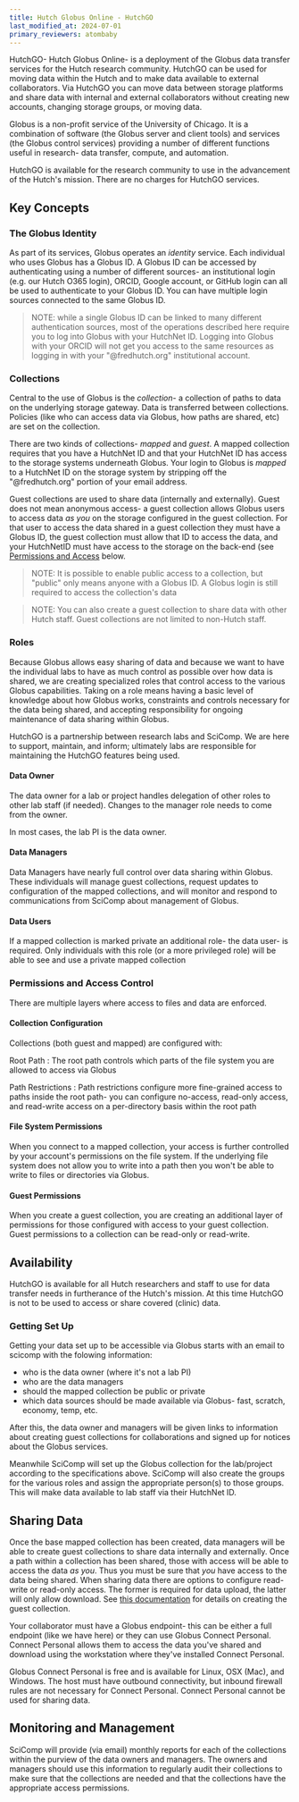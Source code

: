```yaml
---
title: Hutch Globus Online - HutchGO
last_modified_at: 2024-07-01
primary_reviewers: atombaby
---
```


HutchGO- Hutch Globus Online- is a deployment of the Globus data transfer services for the Hutch research community. HutchGO can be used for moving data within the Hutch and to make data available to external collaborators.  Via HutchGO you can move data between storage platforms and share data with internal and external collaborators without creating new accounts, changing storage groups, or moving data.

Globus is a non-profit service of the University of Chicago.  It is a combination of software (the Globus server and client tools) and services (the Globus control services) providing a number of different functions useful in research- data transfer, compute, and automation.

HutchGO is available for the research community to use in the advancement of the Hutch's mission.  There are no charges for HutchGO services.

## Key Concepts

### The Globus Identity

As part of its services, Globus operates an _identity_ service.  Each individual who uses Globus has a Globus ID.  A Globus ID can be accessed by authenticating using a number of different sources- an institutional login (e.g. our Hutch O365 login), ORCID, Google account, or GitHub login can all be used to authenticate to your Globus ID.  You can have multiple login sources connected to the same Globus ID.

> NOTE: while a single Globus ID can be linked to many different authentication sources, most of the operations described here require you to log into Globus with your HutchNet ID.  Logging into Globus with your ORCID will not get you access to the same resources as logging in with your "@fredhutch.org" institutional account.

### Collections 

Central to the use of Globus is the _collection_- a collection of paths to data on the underlying storage gateway. Data is transferred between collections.  Policies (like who can access data via Globus, how paths are shared, etc) are set on the collection.

There are two kinds of collections- _mapped_ and _guest_.  A mapped collection requires that you have a HutchNet ID and that your HutchNet ID has access to the storage systems underneath Globus.  Your login to Globus is _mapped_ to a HutchNet ID on the storage system by stripping off the "@fredhutch.org" portion of your email address.

Guest collections are used to share data (internally and externally).  Guest does not mean anonymous access- a guest collection allows Globus users to access data _as you_ on the storage configured in the guest collection.  For that user to access the data shared in a guest collection they must have a Globus ID, the guest collection must allow that ID to access the data, and your HutchNetID must have access to the storage on the back-end (see [Permissions and Access](#permissions-and-access-control) below.

>NOTE: It is possible to enable public access to a collection, but "public" only means anyone with a Globus ID.  A Globus login is still required to access the collection's data

> NOTE: You can also create a guest collection to share data with other Hutch staff.  Guest collections are not limited to non-Hutch staff.

### Roles

Because Globus allows easy sharing of data and because we want to have the individual labs to have as much control as possible over how data is shared,  we are creating specialized roles that control access to the various Globus capabilities.  Taking on a role means having a basic level of knowledge about how Globus works, constraints and controls necessary for the data being shared, and accepting responsibility for ongoing maintenance of data sharing within Globus.

HutchGO is a partnership between research labs and SciComp.  We are here to support, maintain, and inform; ultimately labs are responsible for maintaining the HutchGO features being used.

#### Data Owner

The data owner for a lab or project handles delegation of other roles to other lab staff (if needed).  Changes to the manager role needs to come from the owner.

In most cases, the lab PI is the data owner.

#### Data Managers

Data Managers have nearly full control over data sharing within Globus.  These individuals will manage guest collections, request updates to configuration of the mapped collections, and will monitor and respond to communications from SciComp about management of Globus.

#### Data Users

If a mapped collection is marked private an additional role- the data user- is required.  Only individuals with this role (or a more privileged role) will be able to see and use a private mapped collection

### Permissions and Access Control

There are multiple layers where access to files and data are enforced.

#### Collection Configuration

Collections (both guest and mapped) are configured with:

Root Path
: The root path controls which parts of the file system you are allowed to access via Globus

Path Restrictions
: Path restrictions configure more fine-grained access to paths inside the root path- you can configure no-access, read-only access, and read-write access on a per-directory basis within the root path

#### File System Permissions

When you connect to a mapped collection, your access is further controlled by your account's permissions on the file system.  If the underlying file system does not allow you to write into a path then you won't be able to write to files or directories via Globus.

#### Guest Permissions

When you create a guest collection, you are creating an additional layer of permissions for those configured with access to your guest collection.  Guest permissions to a collection can be read-only or read-write.

## Availability

HutchGO is available for all Hutch researchers and staff to use for data transfer needs in furtherance of the Hutch's mission. At this time HutchGO is not to be used to access or share covered (clinic) data.

### Getting Set Up

Getting your data set up to be accessible via Globus starts with an email to scicomp with the folowing information:

 - who is the data owner (where it's not a lab PI)
 - who are the data managers
 - should the mapped collection be public or private
 - which data sources should be made available via Globus- fast, scratch, economy, temp, etc.

After this, the data owner and managers will be given links to information about creating guest collections for collaborations and signed up for notices about the Globus services.

Meanwhile SciComp will set up the Globus collection for the lab/project according to the specifications above.  SciComp will also create the groups for the various roles and assign the appropriate person(s) to those groups.  This will make data available to lab staff via their HutchNet ID.

## Sharing Data

Once the base mapped collection has been created, data managers will be able to create guest collections to share data internally and externally.  Once a path within a collection has been shared, those with access will be able to access the data _as you_.  Thus you must be sure that _you_ have access to the data being shared.  When sharing data there are options to configure read-write or read-only access.  The former is required for data upload, the latter will only allow download.  See [this documentation](/scicomputing/hutchgo_guest_collection) for details on creating the guest collection.

Your collaborator must have a Globus endpoint- this can be either a full endpoint (like we have here) or they can use Globus Connect Personal.  Connect Personal allows them to access the data you've shared and download using the workstation where they've installed Connect Personal.

Globus Connect Personal is free and is available for Linux, OSX (Mac), and Windows. The host must have outbound connectivity, but inbound firewall rules are not necessary for Connect Personal.  Connect Personal cannot be used for sharing data.


## Monitoring and Management

SciComp will provide (via email) monthly reports for each of the collections within the purview of the data owners and managers.  The owners and managers should use this information to regularly audit their collections to make sure that the collections are needed and that the collections have the appropriate access permissions.

